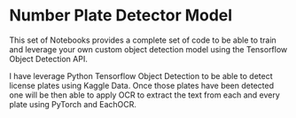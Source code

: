 # Number Plate Detector Model
<p>This set of Notebooks provides a complete set of code to be able to train and leverage your own custom object detection model using the Tensorflow Object Detection API. 
<p>I have leverage Python Tensorflow Object Detection to be able to detect license plates using Kaggle Data. Once those plates have been detected one will be then able to apply OCR to extract the text from each and every plate using PyTorch and EachOCR. </p>
